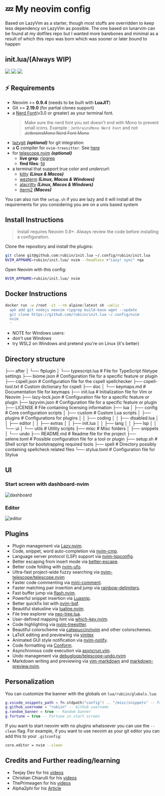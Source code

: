 # 💤 My neovim config

Based on LazyVim as a starter, though most stuffs are overridden to keep less dependency on LazyVim as possible. The one based on lunarvim can be found at my dotfiles repo but I wanted more barebones and minimal
as a result of which this repo was born which was sooner or later bound to happen

## init.lua/(Always WIP)

<a href="https://dotfyle.com/rubiin/initlua"><img src="https://dotfyle.com/rubiin/initlua/badges/plugins?style=flat" /></a>
<a href="https://dotfyle.com/rubiin/initlua"><img src="https://dotfyle.com/rubiin/initlua/badges/leaderkey?style=flat" /></a>
<a href="https://dotfyle.com/rubiin/initlua"><img src="https://dotfyle.com/rubiin/initlua/badges/plugin-manager?style=flat" /></a>

## ⚡️ Requirements

- Neovim >= **0.9.4** (needs to be built with **LuaJIT**)
- Git >= **2.19.0** (for partial clones support)
- a [Nerd Font](https://www.nerdfonts.com/)(v3.0 or greater) as your terminal font.
  > Make sure the nerd font you set doesn't end with Mono to prevent small icons.
  > Example : `JetbrainsMono Nerd Font` and not ~~JetbrainsMono Nerd Font Mono~~
- [lazygit](https://github.com/jesseduffield/lazygit) **_(optional)_** for git integration
- a **C** compiler for `nvim-treesitter`. See [here](https://github.com/nvim-treesitter/nvim-treesitter#requirements)
- for [telescope.nvim](https://github.com/nvim-telescope/telescope.nvim) **_(optional)_**
  - **live grep**: [ripgrep](https://github.com/BurntSushi/ripgrep)
  - **find files**: [fd](https://github.com/sharkdp/fd)
- a terminal that support true color and _undercurl_:
  - [kitty](https://github.com/kovidgoyal/kitty) **_(Linux & Macos)_**
  - [wezterm](https://github.com/wez/wezterm) **_(Linux, Macos & Windows)_**
  - [alacritty](https://github.com/alacritty/alacritty) **_(Linux, Macos & Windows)_**
  - [iterm2](https://iterm2.com/) **_(Macos)_**

You can also run the `setup.sh` if you are lazy and it will install all the requirements for you considering
you are on a unix based system

## Install Instructions

> Install requires Neovim 0.9+. Always review the code before installing a configuration.

Clone the repository and install the plugins:

```sh
git clone git@github.com:rubiin/init.lua ~/.config/rubiin/init.lua
NVIM_APPNAME=rubiin/init.lua/ nvim --headless +"Lazy! sync" +qa
```

Open Neovim with this config:

```sh
NVIM_APPNAME=rubiin/init.lua/ nvim
```

## Docker Instructions

```sh
docker run -w /root -it --rm alpine:latest sh -uelic '
  apk add git nodejs neovim ripgrep build-base wget --update
  git clone https://github.com/rubiin/init.lua ~/.config/nvim
  nvim
  '
```

- NOTE for Windows users:
- don't use Windows
- try WSL2 on Windows and pretend you're on Linux (it's better)

## Directory structure
├── after
│   └── ftplugin
│       └── typescript.lua               # File for TypeScript filetype settings
├── biome.json                           # Configuration file for a specific feature or plugin
├── cspell.json                          # Configuration file for the cspell spellchecker
├── cspell-tool.txt                      # Custom dictionary for cspell
├── doc
│   └── keymaps.md                       # Documentation file for keymaps
├── init.lua                             # Initialization file for Vim or Neovim
├── lazy-lock.json                       # Configuration file for a specific feature or plugin
├── lazyvim.json                         # Configuration file for a specific feature or plugin
├── LICENSE                              # File containing licensing information
├── lua
│   ├── config                           # Core configuration scripts
│   ├── custom                           # Custom Lua scripts
│   ├── plugins                          # Configurations for plugins
│   │   ├── coding
│   │   ├── disabled.lua
│   │   ├── editor
│   │   ├── extras
│   │   ├── init.lua
│   │   ├── lang
│   │   ├── lsp
│   │   └── ui
│   └── utils                            # Utility scripts
├── misc                                 # Misc folders
│   ├── snippets
│   └── undo
├── README.md                            # Readme file for the project
├── selene.toml                          # Possible configuration file for a tool or plugin
├── setup.sh                             # Shell script for bootstrapping required tools
├── spell                                # Directory possibly containing spellcheck related files
└── stylua.toml                          # Configuration file for Stylua

## UI

### Start screen with dashboard-nvim

![dashboard](https://i.imgur.com/AA3ty9F.png)

### Editor

![editor](https://i.imgur.com/xDAApQb.png)

## Plugins

- Plugin management via [Lazy.nvim](https://github.com/folke/lazy.nvim).
- Code, snippet, word auto-completion via [nvim-cmp](https://github.com/hrsh7th/nvim-cmp).
- Language server protocol (LSP) support via [nvim-lspconfig](https://github.com/neovim/nvim-lspconfig).
- Better escaping from insert mode via [better-escape](https://github.com/nvim-zh/better-escape.vim).
- Better code folding with [nvim-ufo](https://github.com/kevinhwang91/nvim-ufo).
- Ultra-fast project-wide fuzzy searching via [nvim-telescope/telescope.nvim](https://dotfyle.com/plugins/nvim-telescope/telescope.nvim)
- Faster code commenting via [mini-comment](https://github.com/echasnovski/mini.nvim/blob/main/readmes/mini-comment.md).
- Faster matching pair insertion and jump via [rainbow-delimiters](https://github.com/HiPhish/rainbow-delimiters.nvim).
- Fast buffer jump via [flash.nvim](https://github.com/folke/flash.nvim).
- Powerful snippet insertion via [Luasnip](https://github.com/L3MON4D3/LuaSnip).
- Better quickfix list with [nvim-bqf](https://github.com/kevinhwang91/nvim-bqf).
- Beautiful statusline via [lualine.nvim](https://github.com/nvim-lualine/lualine.nvim).
- File tree explorer via [neo-tree.lua](https://github.com/nvim-neo-tree/neo-tree.nvim).
- User-defined mapping hint via [which-key.nvim](https://github.com/folke/which-key.nvim).
- Code highlighting via [nvim-treesitter](https://github.com/nvim-treesitter/nvim-treesitter).
- Beautiful colorscheme via [catppuccin/nvim](https://dotfyle.com/plugins/catppuccin/nvim) and other colorschemes.
- LaTeX editing and previewing via [vimtex](https://github.com/lervag/vimtex)
- Animated GUI style notification via [nvim-notify](https://github.com/rcarriga/nvim-notify).
- Code formatting via [Conform](https://github.com/stevearc/conform.nvim).
- Asynchronous code execution via [asyncrun.vim](https://github.com/skywind3000/asyncrun.vim).
- Undo management via [debugloop/telescope-undo.nvim](https://dotfyle.com/plugins/debugloop/telescope-undo.nvim)
- Markdown writing and previewing via [vim-markdown](https://github.com/preservim/vim-markdown) and [markdown-preview.nvim](https://github.com/iamcco/markdown-preview.nvim).

## Personalization

You can customize the banner with the globals on `lua/rubiin/globals.lua`:

```lua
g.vscode_snippets_path = fn.stdpath("config") .. "/misc/snippets" -- Path to vscode snippets
g.github_username = "rubiin" -- Github username
g.random_banner = true -- Random banner
g.fortune = true -- Fortune in start screen

```

If you want to start neovim with no plugins whatsoever you can use the `--clean` flag. For example, if you want
to use neovim as your git editor you can add this to your `.gitconfig`:

```sh
core.editor = nvim --clean
```

## Credits and Further reading/learning

- Teejay Dev for his [videos](https://www.youtube.com/@teej_dv)
- Christian Chiarulli for his [videos](https://www.youtube.com/channel/UCS97tchJDq17Qms3cux8wcA)
- ThePrimeagen for his [videos](https://www.youtube.com/channel/UC8ENHE5xdFSwx71u3fDH5Xw)
- Alpha2phi for his [Article](https://alpha2phi.medium.com/learn-neovim-the-practical-way-8818fcf4830f)
